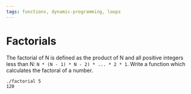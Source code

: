 ```yaml
---
tags: functions, dynamic-programming, loops
---
```


# Factorials

The factorial of N is defined as the product of N and all positive integers less than N: `N * (N - 1) * N - 2) * ... * 2 * 1`. Write a function which calculates the factoral of a number.

```zsh
./factorial 5
120
```
